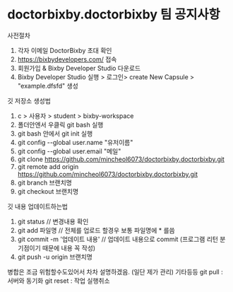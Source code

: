 # doctorbixby.doctorbixby 팀 공지사항

사전절차
1. 각자 이메일 DoctorBixby 초대 확인
1. https://bixbydevelopers.com/ 접속
2. 회원가입 & Bixby Developer Studio 다운로드
3. Bixby Developer Studio 실행 > 로그인> create New Capsule > "example.dfsfd" 생성

깃 저장소 생성법
1. c > 사용자 > student > bixby-workspace
2. 폴더안엔서 우클릭 git bash 실행
3. git bash 안에서 git init 실행
4. git config --global user.name "유저이름"
5. git config --global user.email "메일"
6. git clone https://github.com/mincheol6073/doctorbixby.doctorbixby.git
7. git remote add origin https://github.com/mincheol6073/doctorbixby.doctorbixby.git
8. git branch 브랜치명
9. git checkout 브랜치명

깃 내용 업데이트하는법
1. git status // 변경내용 확인
2. git add 파일명 // 전체를 업로드 할경우 보통 파일명에 * 를씀
3. git commit -m '업데이트 내용' // 업데이트 내용으로 commit (프로그램 리턴 분기점이기 때문에 내용 꼭 작성)
4. git push -u origin 브랜치명

병합은 조금 위험할수도있어서 차차 설명하겠음. (일단 제가 관리)
기타등등
git pull : 서버와 동기화
git reset : 작업 실행취소
